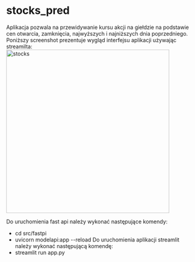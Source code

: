 # stocks_pred
Aplikacja pozwala na przewidywanie kursu akcji na giełdzie na podstawie cen otwarcia, zamknięcia, najwyższych i najniższych dnia poprzedniego. Poniższy screenshot prezentuje wygląd interfejsu aplikacji używając streamilta:
<img width="433" alt="stocks" src="https://github.com/s23218/SUML/assets/79990066/a7d8e762-261f-4dac-af3f-4a2e097b2e8b">

Do uruchomienia fast api należy wykonać następujące komendy:
- cd src/fastpi
- uvicorn modelapi:app --reload
Do uruchomienia aplikacji streamlit należy wykonać następującą komendę:
- streamlit run app.py
